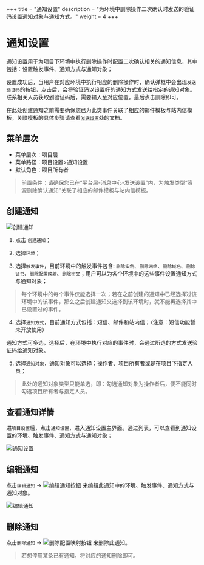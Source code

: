 +++
title = "通知设置"
description = "为环境中删除操作二次确认时发送的验证码设置通知对象与通知方式。"
weight = 4
+++

# 通知设置

通知设置用于为项目下环境中执行删除操作时配置二次确认相关的通知信息，其中包括：设置触发事件、通知方式与通知对象；  

设置成功后，当用户在对应环境中执行相应的删除操作时，确认弹框中会出现`发送验证码`的按钮，点击后，会将验证码以设置好的通知方式发送给指定的通知对象。联系相关人员获取到验证码后，需要输入至对应位置，最后点击删除即可。  

在此处创建通知之前需要确保您已为此类事件关联了相应的邮件模板与站内信模板，关联模板的具体步骤请查看[`发送设置`](http://choerodon.io/zh/docs/user-guide/system-configuration/message/send-config/)处的文档。

## 菜单层次

* 菜单层次：项目层
* 菜单路径：项目设置>通知设置
* 默认角色：项目所有者  

 <blockquote class="warning">
  前置条件：请确保您已在“平台层-消息中心-发送设置”内，为触发类型“资源删除确认通知”关联了相应的邮件模板与站内信模板。  
 </blockquote>

## 创建通知  
![创建通知](/docs/user-guide/system-configuration/project/image/create-noti.jpg)
 
 1. 点击 `创建通知`；

 2. 选择`环境`；

 3. 选择`触发事件`，目前环境中的触发事件包含: `删除实例`、`删除网络`、`删除域名`、`删除证书`、`删除配置映射`、`删除密文`；用户可以为各个环境中的这些事件设置通知方式与通知对象；
 <blockquote class="warning"> 每个环境中的每个事件仅能选择一次；若在之前创建的通知中已经选择过该环境中的该事件，那么之后创建通知又选择到该环境时，就不能再选择其中已设置过的事件。 </blockquote>

 4. 选择`通知方式`，目前通知方式包括：短信、邮件和站内信；（注意：短信功能暂未开放使用）  

     <blockquote class="note">
 通知方式可多选，选择后，在环境中执行对应的事件时，会通过所选的方式发送验证码给通知对象。
     </blockquote>

 5. 选择`通知对象`，通知对象可以选择：操作者、项目所有者或是在项目下指定人员；
<blockquote class="note">
 此处的通知对象类型只能单选，即：勾选通知对象为操作者后，便不能同时勾选项目所有者与指定人员。
</blockquote>


## 查看通知详情
 进`项目设置`后，点击`通知设置`，进入通知设置主界面。通过列表，可以查看到通知设置的环境、触发事件、通知方式与通知对象；
 
  ![通知设置](/docs/user-guide/system-configuration/project/image/notification.jpg)  
  
## 编辑通知
点击`编辑通知` → ![编辑通知按钮](/docs/user-guide/deployment-pipeline/image/update_env_button.png) 来编辑此通知中的环境、触发事件、通知方式与通知对象。    

 ![编辑通知](/docs/user-guide/system-configuration/project/image/edit-noti.jpg)  

## 删除通知

点击`删除通知` → ![删除配置映射按钮](/docs/user-guide/deployment-pipeline/image/del_net_button.png) 来删除此通知。  
<blockquote class="note">
 若想停用某条已有通知，将对应的通知删除即可。
</blockquote>


